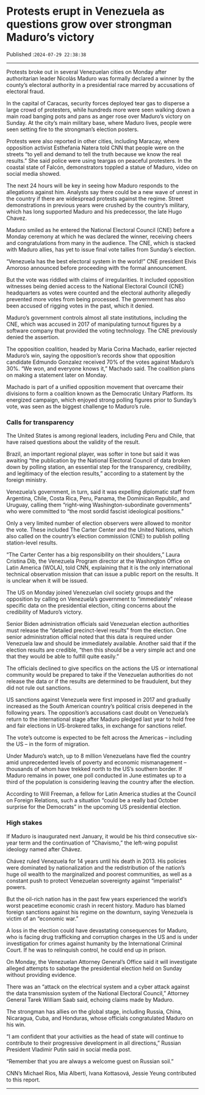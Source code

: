 # Protests erupt in Venezuela as questions grow over strongman Maduro’s victory

Published :`2024-07-29 22:38:38`

---

Protests broke out in several Venezuelan cities on Monday after authoritarian leader Nicolás Maduro was formally declared a winner by the county’s electoral authority in a presidential race marred by accusations of electoral fraud.

In the capital of Caracas, security forces deployed tear gas to disperse a large crowd of protesters, while hundreds more were seen walking down a main road banging pots and pans as anger rose over Maduro’s victory on Sunday. At the city’s main military base, where Maduro lives, people were seen setting fire to the strongman’s election posters.

Protests were also reported in other cities, including Maracay, where opposition activist Esthefania Natera told CNN that people were on the streets “to yell and demand to tell the truth because we know the real results.” She said police were using teargas on peaceful protesters. In the coastal state of Falcón, demonstrators toppled a statue of Maduro, video on social media showed.

The next 24 hours will be key in seeing how Maduro responds to the allegations against him. Analysts say there could be a new wave of unrest in the country if there are widespread protests against the regime. Street demonstrations in previous years were crushed by the country’s military, which has long supported Maduro and his predecessor, the late Hugo Chavez.

Maduro smiled as he entered the National Electoral Council (CNE) before a Monday ceremony at which he was declared the winner, receiving cheers and congratulations from many in the audience. The CNE, which is stacked with Maduro allies, has yet to issue final vote tallies from Sunday’s election.

“Venezuela has the best electoral system in the world!” CNE president Elvis Amoroso announced before proceeding with the formal announcement.

But the vote was riddled with claims of irregularities. It included opposition witnesses being denied access to the National Electoral Council (CNE) headquarters as votes were counted and the electoral authority allegedly prevented more votes from being processed. The government has also been accused of rigging votes in the past, which it denied.

Maduro’s government controls almost all state institutions, including the CNE, which was accused in 2017 of manipulating turnout figures by a software company that provided the voting technology. The CNE previously denied the assertion.

The opposition coalition, headed by Maria Corina Machado, earlier rejected Maduro’s win, saying the opposition’s records show that opposition candidate Edmundo Gonzalez received 70% of the votes against Maduro’s 30%. “We won, and everyone knows it,” Machado said. The coalition plans on making a statement later on Monday.

Machado is part of a unified opposition movement that overcame their divisions to form a coalition known as the Democratic Unitary Platform. Its energized campaign, which enjoyed strong polling figures prior to Sunday’s vote, was seen as the biggest challenge to Maduro’s rule.

### Calls for transparency

The United States is among regional leaders, including Peru and Chile, that have raised questions about the validity of the result.

Brazil, an important regional player, was softer in tone but said it was awaiting “the publication by the National Electoral Council of data broken down by polling station, an essential step for the transparency, credibility, and legitimacy of the election results,” according to a statement by the foreign ministry.

Venezuela’s government, in turn, said it was expelling diplomatic staff from Argentina, Chile, Costa Rica, Peru, Panama, the Dominican Republic, and Uruguay, calling them “right-wing Washington-subordinate governments” who were committed to “the most sordid fascist ideological positions.”

Only a very limited number of election observers were allowed to monitor the vote. These included The Carter Center and the United Nations, which also called on the country’s election commission (CNE) to publish polling station-level results.

“The Carter Center has a big responsibility on their shoulders,” Laura Cristina Dib, the Venezuela Program director at the Washington Office on Latin America (WOLA), told CNN, explaining that it is the only international technical observation mission that can issue a public report on the results. It is unclear when it will be issued.

The US on Monday joined Venezuelan civil society groups and the opposition by calling on Venezuela’s government to “immediately” release specific data on the presidential election, citing concerns about the credibility of Maduro’s victory.

Senior Biden administration officials said Venezuelan election authorities must release the “detailed precinct-level results” from the election. One senior administration official noted that this data is required under Venezuela law and should be immediately available. Another said that if the election results are credible, “then this should be a very simple act and one that they would be able to fulfill quite easily.”

The officials declined to give specifics on the actions the US or international community would be prepared to take if the Venezuelan authorities do not release the data or if the results are determined to be fraudulent, but they did not rule out sanctions.

US sanctions against Venezuela were first imposed in 2017 and gradually increased as the South American country’s political crisis deepened in the following years. The opposition’s accusations cast doubt on Venezuela’s return to the international stage after Maduro pledged last year to hold free and fair elections in US-brokered talks, in exchange for sanctions relief.

The vote’s outcome is expected to be felt across the Americas – including the US – in the form of migration.

Under Maduro’s watch, up to 8 million Venezuelans have fled the country amid unprecedented levels of poverty and economic mismanagement – thousands of whom have trekked north to the US’s southern border. If Maduro remains in power, one poll conducted in June estimates up to a third of the population is considering leaving the country after the election.

According to Will Freeman, a fellow for Latin America studies at the Council on Foreign Relations, such a situation “could be a really bad October surprise for the Democrats” in the upcoming US presidential election.

### High stakes

If Maduro is inaugurated next January, it would be his third consecutive six-year term and the continuation of “Chavismo,” the left-wing populist ideology named after Chávez.

Chávez ruled Venezuela for 14 years until his death in 2013. His policies were dominated by nationalization and the redistribution of the nation’s huge oil wealth to the marginalized and poorest communities, as well as a constant push to protect Venezuelan sovereignty against “imperialist” powers.

But the oil-rich nation has in the past few years experienced the world’s worst peacetime economic crash in recent history. Maduro has blamed foreign sanctions against his regime on the downturn, saying Venezuela is victim of an “economic war.”

A loss in the election could have devastating consequences for Maduro, who is facing drug trafficking and corruption charges in the US and is under investigation for crimes against humanity by the International Criminal Court. If he was to relinquish control, he could end up in prison.

On Monday, the Venezuelan Attorney General’s Office said it will investigate alleged attempts to sabotage the presidential election held on Sunday without providing evidence.

There was an “attack on the electrical system and a cyber attack against the data transmission system of the National Electoral Council,” Attorney General Tarek William Saab said, echoing claims made by Maduro.

The strongman has allies on the global stage, including Russia, China, Nicaragua, Cuba, and Honduras, whose officials congratulated Maduro on his win.

“I am confident that your activities as the head of state will continue to contribute to their progressive development in all directions,” Russian President Vladimir Putin said in social media post.

“Remember that you are always a welcome guest on Russian soil.”

CNN’s Michael Rios, Mia Alberti, Ivana Kottasová, Jessie Yeung contributed to this report.

---

